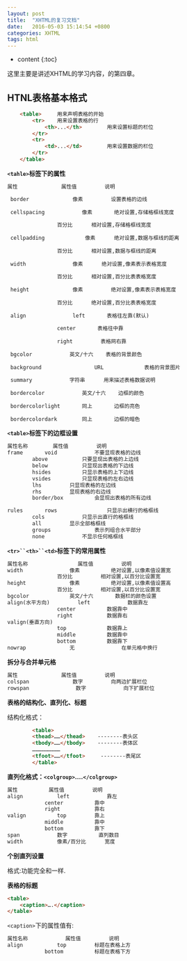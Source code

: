 ```yaml
---
layout: post
title:  "XHTML的复习文档"
date:   2016-05-03 15:14:54 +0800
categories: XHTML
tags: html
---
```


* content
{:toc}

这里主要是讲述XHTML的学习内容，的第四章。




## HTNL表格基本格式

```html
	<table>		用来声明表格的开始
		<tr>	用来设置表格的行
			<th>...</th>		用来设置标题的栏位
		</tr>
		<tr>
			<td>...</td>		用来设置数据的栏位
		</tr>
	</table>
```

**`<tahle>`标签下的属性**

```html
属性				属性值			说明

 border				 像素        	设置表格的边线
 
 cellspacing 		 	像素		 绝对设置,存储格框线宽度
 
				百分比		 相对设置,存储格框线宽度
					
 cellpadding			 像素		 绝对设置,数据与框线的距离
 
				百分比		 相对设置,数据与框线的距离
					
 width 				 像素		 绝对设置,像素表示表格宽度
 
				百分比		 相对设置,百分比表表格宽度
					
 height				 像素        	绝对设置,像素表示表格宽度
 
				百分比		 绝对设置,百分比表表格宽度
					
 align				 left		表格往左靠(默认)
 
				center		 表格往中靠
					
				right		  表格网右靠
					
 bgcolor			英文/十六	 表格的背景颜色
 
 background          		URL         	表格的背景图片
 
 summary			字符串		 用来描述表格数据说明
 
 bordercolor			英文/十六	 边框的颜色
 
 bordercolorlight		同上		 边框的亮色
 
 bordercolordark	   	同上		 边框的暗色
```

**`<table>`标签下的边框设置**

```html
属性名称		属性值			说明
frame		void			不要显现表格的边线
		above			只要显现出表格的上边线
		below			只显现出表格的下边线
		hsides			只显示表格的上下边线
		vsides			只显现表格的左右边线
		lhs			只显现表格的左边线
		rhs			显现表格的右边线											 
		border/box      	会显现出表格的所有边线

rules		rows            	只显示出横行的格框线
		cols			只显示出直行的格框线
		all			显示全部格框线
		groups          	表示列组合水平部分
		none			不显示任何格框线
```

 **`<tr>``<th>``<td>`标签下的常用属性**

```html
属性名称				属性值			说明
width				像素			绝对设置,以像素值设置宽	
				百分比			相对设置,以百分比设置宽
height				像素			绝对设置,以像素值设置高
				百分比			相对设置,以百分比设置宽
bgcolor				英文/十六		数据栏的颜色设置
align(水平方向)			left			数据靠左
				center			数据靠中
				right			数据靠右
valign(垂直方向)
				top				数据靠上
				middle			数据靠中
				bottom			数据靠下
nowrap				无				在单元格中换行
```

**拆分与合并单元格**

```html
属性				属性值			说明
colspan			 	 数字			向两边扩展栏位
rowspan			      数字			向下扩展栏位
```

**表格的结构化、直列化、标题**


结构化格式：

```html
		<table>
		<thead>……</thead>    --------表头区
		<tbody>……</tbody>    --------表体区
		………………………
		<tfoot>……</tfoot>	  --------表尾区
		</table>
```

**直列化格式：`<colgroup>`….`</colgroup>`**

```html
属性			属性值			说明
align			left 			靠左
			center			靠中
			right			靠右
valign			top			靠上
			middle			靠中
			bottom			靠下
span			数字			直列数目
width			像素/百分比		宽度
```

**个别直列设置**

格式:<col>功能完全和<colgroup>一样.

**表格的标题**

```html
<table>
	<caption>….</caption>
</table>
```

`<caption>`下的属性值有:

```html
属性名称			属性值			说明
align			top			标题在表格上方
			bottom		    标题在表格下方
```



